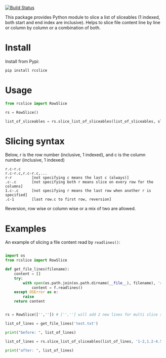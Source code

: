 [![Build Status](https://travis-ci.org/neurobin/rcslice.svg?branch=release)](https://travis-ci.org/neurobin/rcslice)


This package provides Python module to slice a list of sliceables (1 indexed, both start and end index are inclusive). Helps to slice file content line by line or column by column or a combination of both.

# Install

Install from Pypi:

```bash
pip install rcslice
```

# Usage

```python
from rcslice import RowSlice

rs = RowSlice()

list_of_sliceables = rs.slice_list_of_sliceables(list_of_sliceables, slice_string)

```

# Slicing syntax

Below, r is the row number (inclusive, 1 indexed), and c is the column number (inclusive, 1 indexed)

    r.c-r.c
    r.c-r.c,r.c-r.c,...
    r-r         [not specifying c means the last c (always)]
    .c-.c       [not specifying both r means slice on every row for the columns]
    1.c-.c      [not specifying r means the last row when another r is specified]
    .c-1        [last row.c to first row, reversion]
            


Reversion, row wise or column wise or a mix of two are allowed.

        

# Examples

An example of slicing a file content read by `readlines()`:

```python

import os
from rcslice import RowSlice

def get_file_lines(filename):
    content = []
    try:
        with open(os.path.join(os.path.dirname(__file__), filename), 'r') as f:
            content = f.readlines()
    except OSError as e:
        raise
    return content


rs = RowSlice(['','']) # ['',''] will add 2 new lines for multi slice syntax (e.g 1-2,3-4,...)

list_of_lines = get_file_lines('test.txt')

print("before: ", list_of_lines)

list_of_lines = rs.slice_list_of_sliceables(list_of_lines, '1-2,1.2-4.5,3.4-1.3,.4-.9')

print("after: ", list_of_lines)

```
